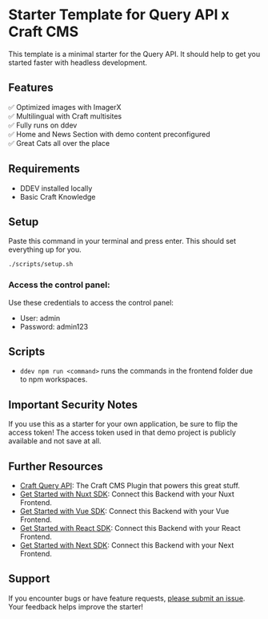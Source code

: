 # Starter Template for Query API x Craft CMS

This template is a minimal starter for the Query API. 
It should help to get you started faster with headless development.

## Features

✅ Optimized images with ImagerX <br>
✅ Multilingual with Craft multisites <br>
✅ Fully runs on ddev <br>
✅ Home and News Section with demo content preconfigured <br>
✅ Great Cats all over the place

## Requirements

- DDEV installed locally
- Basic Craft Knowledge

## Setup

Paste this command in your terminal and press enter. This should set everything up for you.

```bash
./scripts/setup.sh
```

### Access the control panel:

Use these credentials to access the control panel:
- User: admin
- Password: admin123

## Scripts

- `ddev npm run <command>` runs the commands in the frontend folder due to npm workspaces.

## Important Security Notes

If you use this as a starter for your own application, be sure to flip the access token! The access token used in that 
demo project is publicly available and not save at all.

## Further Resources

- [Craft Query API](https://samuelreichor.at/libraries/craft-query-api): The Craft CMS Plugin that powers this great stuff.
- [Get Started with Nuxt SDK](https://samuelreichor.at/libraries/nuxt-craftcms): Connect this Backend with your Nuxt Frontend.
- [Get Started with Vue SDK](https://samuelreichor.at/libraries/vue-craftcms): Connect this Backend with your Vue Frontend.
- [Get Started with React SDK](https://samuelreichor.at/libraries/query-api-react): Connect this Backend with your React Frontend.
- [Get Started with Next SDK](https://samuelreichor.at/libraries/query-api-next): Connect this Backend with your Next Frontend.


## Support

If you encounter bugs or have feature requests, [please submit an issue](/../../issues/new). Your feedback helps improve the starter!

